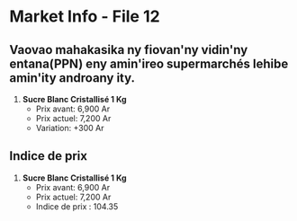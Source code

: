 # Market Info - File 12

## Vaovao mahakasika ny fiovan'ny vidin'ny entana(PPN) eny amin'ireo supermarchés lehibe amin'ity androany ity.

1. **Sucre Blanc Cristallisé 1 Kg**
   - Prix avant: 6,900 Ar
   - Prix actuel: 7,200 Ar
   - Variation: +300 Ar



## Indice de prix

1. **Sucre Blanc Cristallisé 1 Kg**
   - Prix avant: 6,900 Ar
   - Prix actuel: 7,200 Ar
   - Indice de prix : 104.35

